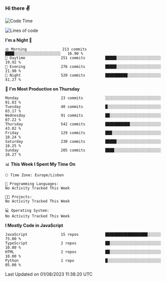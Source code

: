 ### Hi there :v:

<!--
**eusebioaddsilva/eusebioaddsilva** is a ✨ _special_ ✨ repository because its `README.md` (this file) appears on your GitHub profile.

<!--START_SECTION:waka-->
![Code Time](http://img.shields.io/badge/Code%20Time-47%20hrs%2029%20mins-blue)

![Lines of code](https://img.shields.io/badge/From%20Hello%20World%20I%27ve%20Written-3.2%20million%20lines%20of%20code-blue)

**I'm a Night 🦉** 

```text
🌞 Morning                213 commits         ████░░░░░░░░░░░░░░░░░░░░░   16.90 % 
🌆 Daytime                251 commits         █████░░░░░░░░░░░░░░░░░░░░   19.92 % 
🌃 Evening                276 commits         █████░░░░░░░░░░░░░░░░░░░░   21.90 % 
🌙 Night                  520 commits         ██████████░░░░░░░░░░░░░░░   41.27 % 
```
📅 **I'm Most Productive on Thursday** 

```text
Monday                   23 commits          ░░░░░░░░░░░░░░░░░░░░░░░░░   01.83 % 
Tuesday                  40 commits          █░░░░░░░░░░░░░░░░░░░░░░░░   03.17 % 
Wednesday                91 commits          ██░░░░░░░░░░░░░░░░░░░░░░░   07.22 % 
Thursday                 542 commits         ███████████░░░░░░░░░░░░░░   43.02 % 
Friday                   129 commits         ███░░░░░░░░░░░░░░░░░░░░░░   10.24 % 
Saturday                 230 commits         █████░░░░░░░░░░░░░░░░░░░░   18.25 % 
Sunday                   205 commits         ████░░░░░░░░░░░░░░░░░░░░░   16.27 % 
```


📊 **This Week I Spent My Time On** 

```text
🕑︎ Time Zone: Europe/Lisbon

💬 Programming Languages: 
No Activity Tracked This Week

🐱‍💻 Projects: 
No Activity Tracked This Week

💻 Operating System: 
No Activity Tracked This Week
```

**I Mostly Code in JavaScript** 

```text
JavaScript               15 repos            ███████████████████░░░░░░   75.00 % 
TypeScript               2 repos             ██░░░░░░░░░░░░░░░░░░░░░░░   10.00 % 
HTML                     2 repos             ██░░░░░░░░░░░░░░░░░░░░░░░   10.00 % 
Python                   1 repo              █░░░░░░░░░░░░░░░░░░░░░░░░   05.00 % 
```




 Last Updated on 01/08/2023 11:38:20 UTC
<!--END_SECTION:waka-->

